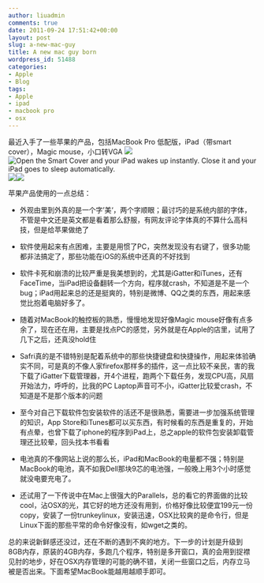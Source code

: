 ```yaml
---
author: liuadmin
comments: true
date: 2011-09-24 17:51:42+00:00
layout: post
slug: a-new-mac-guy
title: A new mac guy born
wordpress_id: 51488
categories:
- Apple
- Blog
tags:
- Apple
- ipad
- macbook pro
- osx
---
```


最近入手了一些苹果的产品，包括MacBook Pro 低配版，iPad（带smart cover），Magic mouse，小口转VGA
![](http://www.apple.com/macbookpro/images/overview_gallery1_20110720.png#gallery2)
![Open the Smart Cover and your iPad wakes up instantly. Close it and your iPad goes to sleep automatically.](http://www.apple.com/ipad/features/images/overview_smartcover_gallery4_20110302.jpg#smartcover4)
![](http://storeimages.apple.com/1990/as-images.apple.com/is/image/AppleInc/MB829?wid=326&hei=326&fmt=jpeg&qlt=95&op_sharpen=0&resMode=bicub&op_usm=0.5,0.5,0,0&iccEmbed=0&layer=comp)![](http://storeimages.apple.com/1990/as-images.apple.com/is/image/AppleInc/MB572?wid=185&hei=185&fmt=jpeg&qlt=95&op_sharpen=0&resMode=bicub&op_usm=0.5,0.5,0,0&iccEmbed=0&layer=comp)

苹果产品使用的一点总结：



	
  * 外观由里到外真的是一个字’美‘，两个字顺眼；最讨巧的是系统内部的字体，不管是中文还是英文都是看着那么舒服，有网友评论字体真的不算什么高科技，但是给苹果做绝了

	
  * 软件使用起来有点困难，主要是用惯了PC，突然发现没有右键了，很多功能都非法搞定了，那些功能在iOS的系统中还真的不好找到

	
  * 软件卡死和崩溃的比较严重是我美想到的，尤其是iGatter和iTunes，还有FaceTime，当iPad把设备翻转一个方向，程序就crash，不知道是不是一个bug；iPad用起来总的还是挺爽的，特别是微博、QQ之类的东西，用起来感觉比抱着电脑好多了。

	
  * 随着对MacBook的触控板的熟悉，慢慢地发现好像Magic mouse好像有点多余了，现在还在用，主要是找点PC的感觉，另外就是在Apple的店里，试用了几下之后，还真没hold住

	
  * Safri真的是不错特别是配着系统中的那些快捷键盘和快捷操作，用起来体验确实不同，可是真的不像人家firefox那样多的插件，这一点比较不亲民，害的我下载了iGatter下载管理器，开4个进程，跑两个下载任务，发现CPU高，风扇开始法力，呼呼的，比我的PC Laptop声音可不小，iGatter比较爱crash，不知道是不是那个版本的问题

	
  * 至今对自己下载软件包安装软件的活还不是很熟悉，需要进一步加强系统管理的知识，App Store和iTunes都可以买东西，有时候看的东西是重复的，开始有点晕，也曾下载了iphone的程序到iPad上，总之apple的软件包安装卸载管理还比较晕，回头找本书看看

	
  * 电池真的不像网站上说的那么长，iPad和MacBook的电量都不强；特别是MacBook的电池，真不如我Dell那块9芯的电池强，一般晚上用3个小时感觉就没电要充电了。

	
  * 还试用了一下传说中在Mac上很强大的Parallels，总的看它的界面做的比较cool，沾OSX的光，其它好的地方还没有用到，价格好像比较便宜199元一份copy，安装了一份trunkeylinux，安装迅速，OSX比较爽的是命令行，但是Linux下面的那些平常的命令好像没有，如wget之类的。




总的来说新鲜感还没过，还在不断的遇到不爽的地方。下一步的计划是升级到8GB内存，原装的4GB内存，多跑几个程序，特别是多开窗口，真的会用到捉襟见肘的地步，好在OSX内存管理的可能的确不错，关闭一些窗口之后，内存立马被是否出来。下面希望MacBook能越用越顺手即可。
